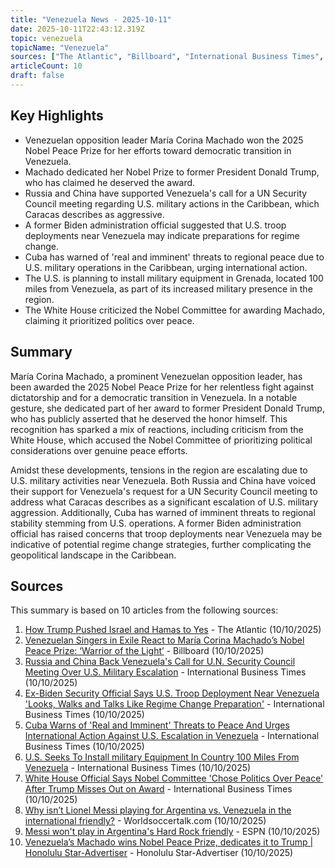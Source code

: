 ```yaml
---
title: "Venezuela News - 2025-10-11"
date: 2025-10-11T22:43:12.319Z
topic: venezuela
topicName: "Venezuela"
sources: ["The Atlantic", "Billboard", "International Business Times", "Worldsoccertalk.com", "ESPN", "Honolulu Star-Advertiser"]
articleCount: 10
draft: false
---
```


## Key Highlights

- Venezuelan opposition leader María Corina Machado won the 2025 Nobel Peace Prize for her efforts toward democratic transition in Venezuela.
- Machado dedicated her Nobel Prize to former President Donald Trump, who has claimed he deserved the award.
- Russia and China have supported Venezuela's call for a UN Security Council meeting regarding U.S. military actions in the Caribbean, which Caracas describes as aggressive.
- A former Biden administration official suggested that U.S. troop deployments near Venezuela may indicate preparations for regime change.
- Cuba has warned of 'real and imminent' threats to regional peace due to U.S. military operations in the Caribbean, urging international action.
- The U.S. is planning to install military equipment in Grenada, located 100 miles from Venezuela, as part of its increased military presence in the region.
- The White House criticized the Nobel Committee for awarding Machado, claiming it prioritized politics over peace.

## Summary

María Corina Machado, a prominent Venezuelan opposition leader, has been awarded the 2025 Nobel Peace Prize for her relentless fight against dictatorship and for a democratic transition in Venezuela. In a notable gesture, she dedicated part of her award to former President Donald Trump, who has publicly asserted that he deserved the honor himself. This recognition has sparked a mix of reactions, including criticism from the White House, which accused the Nobel Committee of prioritizing political considerations over genuine peace efforts.

Amidst these developments, tensions in the region are escalating due to U.S. military activities near Venezuela. Both Russia and China have voiced their support for Venezuela's request for a UN Security Council meeting to address what Caracas describes as a significant escalation of U.S. military aggression. Additionally, Cuba has warned of imminent threats to regional stability stemming from U.S. operations. A former Biden administration official has raised concerns that troop deployments near Venezuela may be indicative of potential regime change strategies, further complicating the geopolitical landscape in the Caribbean.

## Sources

This summary is based on 10 articles from the following sources:

1. [How Trump Pushed Israel and Hamas to Yes](https://www.theatlantic.com/national-security/archive/2025/10/ceasefire-gaza-trump-israel-hamas/684529/) - The Atlantic (10/10/2025)
2. [Venezuelan Singers in Exile React to María Corina Machado’s Nobel Peace Prize: ‘Warrior of the Light’](https://www.billboard.com/music/latin/venezuelan-singers-react-maria-corina-machados-nobel-peace-prize-1236087348/) - Billboard (10/10/2025)
3. [Russia and China Back Venezuela's Call for U.N. Security Council Meeting Over U.S. Military Escalation](https://www.ibtimes.com/russia-china-back-venezuelas-call-un-security-council-meeting-over-us-military-escalation-3786530) - International Business Times (10/10/2025)
4. [Ex-Biden Security Official Says U.S. Troop Deployment Near Venezuela 'Looks, Walks and Talks Like Regime Change Preparation'](https://www.ibtimes.com/ex-biden-security-official-says-us-troop-deployment-near-venezuela-looks-walks-talks-like-3786535) - International Business Times (10/10/2025)
5. [Cuba Warns of 'Real and Imminent' Threats to Peace And Urges International Action Against U.S. Escalation in Venezuela](https://www.ibtimes.com/cuba-warns-real-imminent-threats-peace-urges-international-action-against-us-escalation-3786537) - International Business Times (10/10/2025)
6. [U.S. Seeks To Install military Equipment In Country 100 Miles From Venezuela](https://www.ibtimes.com/us-seeks-install-military-equipment-country-100-miles-venezuela-3786540) - International Business Times (10/10/2025)
7. [White House Official Says Nobel Committee 'Chose Politics Over Peace' After Trump Misses Out on Award](https://www.ibtimes.com/white-house-official-says-nobel-committee-chose-politics-over-peace-after-trump-misses-out-award-3786545) - International Business Times (10/10/2025)
8. [Why isn’t Lionel Messi playing for Argentina vs. Venezuela in the international friendly?](https://worldsoccertalk.com/news/why-isnt-lionel-messi-playing-for-argentina-vs-venezuela-in-the-international-friendly/) - Worldsoccertalk.com (10/10/2025)
9. [Messi won't play in Argentina's Hard Rock friendly](https://www.espn.com/soccer/story/_/id/46555014/lionel-messi-argentina-hard-rock-friendly) - ESPN (10/10/2025)
10. [Venezuela’s Machado wins Nobel Peace Prize, dedicates it to Trump | Honolulu Star-Advertiser](https://www.staradvertiser.com/2025/10/10/breaking-news/venezuelas-machado-wins-nobel-peace-prize-dedicates-it-to-trump/) - Honolulu Star-Advertiser (10/10/2025)
